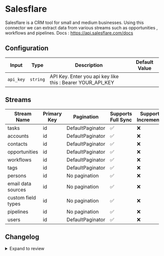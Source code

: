 # Salesflare
Salesflare is a CRM tool for small and medium businesses.
Using this connector we can extract data from various streams such as opportunities , workflows and pipelines.
Docs : https://api.salesflare.com/docs

## Configuration

| Input | Type | Description | Default Value |
|-------|------|-------------|---------------|
| `api_key` | `string` | API Key. Enter you api key like this : Bearer YOUR_API_KEY |  |

## Streams
| Stream Name | Primary Key | Pagination | Supports Full Sync | Supports Incremental |
|-------------|-------------|------------|---------------------|----------------------|
| tasks | id | DefaultPaginator | ✅ |  ❌  |
| accounts | id | DefaultPaginator | ✅ |  ❌  |
| contacts | id | DefaultPaginator | ✅ |  ❌  |
| opportunities | id | DefaultPaginator | ✅ |  ❌  |
| workflows | id | DefaultPaginator | ✅ |  ❌  |
| tags | id | DefaultPaginator | ✅ |  ❌  |
| persons | id | No pagination | ✅ |  ❌  |
| email data sources | id | No pagination | ✅ |  ❌  |
| custom field types | id | No pagination | ✅ |  ❌  |
| pipelines | id | No pagination | ✅ |  ❌  |
| users | id | DefaultPaginator | ✅ |  ❌  |

## Changelog

<details>
  <summary>Expand to review</summary>

| Version          | Date              | Pull Request | Subject        |
|------------------|-------------------|--------------|----------------|
| 0.0.25 | 2025-07-19 | [63644](https://github.com/airbytehq/airbyte/pull/63644) | Update dependencies |
| 0.0.24 | 2025-07-05 | [62670](https://github.com/airbytehq/airbyte/pull/62670) | Update dependencies |
| 0.0.23 | 2025-06-28 | [62281](https://github.com/airbytehq/airbyte/pull/62281) | Update dependencies |
| 0.0.22 | 2025-06-21 | [61788](https://github.com/airbytehq/airbyte/pull/61788) | Update dependencies |
| 0.0.21 | 2025-05-24 | [60440](https://github.com/airbytehq/airbyte/pull/60440) | Update dependencies |
| 0.0.20 | 2025-05-10 | [60096](https://github.com/airbytehq/airbyte/pull/60096) | Update dependencies |
| 0.0.19 | 2025-05-04 | [58983](https://github.com/airbytehq/airbyte/pull/58983) | Update dependencies |
| 0.0.18 | 2025-04-19 | [57980](https://github.com/airbytehq/airbyte/pull/57980) | Update dependencies |
| 0.0.17 | 2025-04-05 | [57458](https://github.com/airbytehq/airbyte/pull/57458) | Update dependencies |
| 0.0.16 | 2025-03-29 | [56751](https://github.com/airbytehq/airbyte/pull/56751) | Update dependencies |
| 0.0.15 | 2025-03-22 | [56212](https://github.com/airbytehq/airbyte/pull/56212) | Update dependencies |
| 0.0.14 | 2025-03-08 | [55051](https://github.com/airbytehq/airbyte/pull/55051) | Update dependencies |
| 0.0.13 | 2025-02-23 | [54568](https://github.com/airbytehq/airbyte/pull/54568) | Update dependencies |
| 0.0.12 | 2025-02-15 | [53948](https://github.com/airbytehq/airbyte/pull/53948) | Update dependencies |
| 0.0.11 | 2025-02-08 | [53489](https://github.com/airbytehq/airbyte/pull/53489) | Update dependencies |
| 0.0.10 | 2025-02-01 | [52960](https://github.com/airbytehq/airbyte/pull/52960) | Update dependencies |
| 0.0.9 | 2025-01-25 | [52486](https://github.com/airbytehq/airbyte/pull/52486) | Update dependencies |
| 0.0.8 | 2025-01-18 | [51918](https://github.com/airbytehq/airbyte/pull/51918) | Update dependencies |
| 0.0.7 | 2025-01-11 | [51311](https://github.com/airbytehq/airbyte/pull/51311) | Update dependencies |
| 0.0.6 | 2024-12-28 | [50695](https://github.com/airbytehq/airbyte/pull/50695) | Update dependencies |
| 0.0.5 | 2024-12-21 | [50234](https://github.com/airbytehq/airbyte/pull/50234) | Update dependencies |
| 0.0.4 | 2024-12-14 | [49660](https://github.com/airbytehq/airbyte/pull/49660) | Update dependencies |
| 0.0.3 | 2024-12-12 | [49325](https://github.com/airbytehq/airbyte/pull/49325) | Update dependencies |
| 0.0.2 | 2024-12-11 | [49078](https://github.com/airbytehq/airbyte/pull/49078) | Starting with this version, the Docker image is now rootless. Please note that this and future versions will not be compatible with Airbyte versions earlier than 0.64 |
| 0.0.1 | 2024-11-07 | | Initial release by [@ombhardwajj](https://github.com/ombhardwajj) via Connector Builder |

</details>
